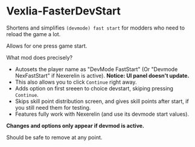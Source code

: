 # Vexlia-FasterDevStart

Shortens and simplifies `(devmode) fast start` for modders who need to reload the game a lot. 

Allows for one press game start.

What mod does precisely?

- Autosets the player name as "DevMode FastStart" (Or "Devmode NexFastStart" if Nexerelin is active). **Notice: UI panel doesn't update.**
- This also allows you to click `Continue` right away. 
- Adds option on first sreeen to choice devstart, skiping pressing `Continue`.
- Skips skill point distribution screen, and gives skill points after start, if you still need them for testing.
- Features fully work with Nexerelin (and use its devmode start values).

**Changes and options only appear if devmod is active.**

Should be safe to remove at any point.
